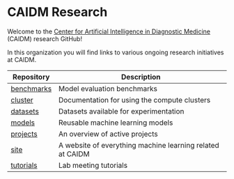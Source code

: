 # CAIDM Research

Welcome to the [Center for Artificial Intelligence in Diagnostic Medicine](https://www.caidm.som.uci.edu/) (CAIDM) research GitHub!

In this organization you will find links to various ongoing research initiatives at CAIDM.

| Repository                                                 | Description                                               |
| ---------------------------------------------------------- | --------------------------------------------------------- |
| [benchmarks](https://github.com/caidm-research/benchmarks) | Model evaluation benchmarks                               |
| [cluster](https://github.com/caidm-research/cluster)       | Documentation for using the compute clusters              |
| [datasets](https://github.com/caidm-research/datasets)     | Datasets available for experimentation                    |
| [models](https://github.com/caidm-research/models)         | Reusable machine learning models                          |
| [projects](https://github.com/caidm-research/projects)     | An overview of active projects                            |
| [site](https://github.com/caidm-research/site)             | A website of everything machine learning related at CAIDM |
| [tutorials](https://github.com/caidm-research/tutorials)   | Lab meeting tutorials                                     |
